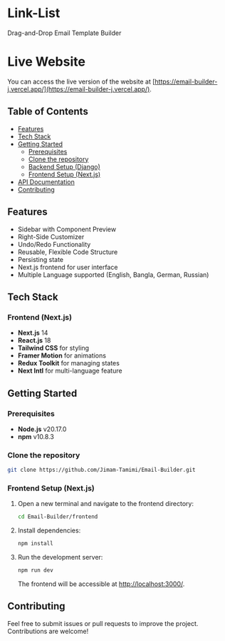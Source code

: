 
# Link-List

Drag-and-Drop Email Template Builder 

# Live Website
You can access the live version of the website at [https://email-builder-j.vercel.app/](https://email-builder-j.vercel.app/).

## Table of Contents

- [Features](#features)
- [Tech Stack](#tech-stack)
- [Getting Started](#getting-started)
  - [Prerequisites](#prerequisites)
  - [Clone the repository](#clone-the-repository)
  - [Backend Setup (Django)](#backend-setup-django)
  - [Frontend Setup (Next.js)](#frontend-setup-nextjs)
- [API Documentation](#api-documentation)
- [Contributing](#contributing)

## Features
 
- Sidebar with Component Preview
- Right-Side Customizer
- Undo/Redo Functionality
- Reusable, Flexible Code Structure
- Persisting state
- Next.js frontend for user interface
- Multiple Language supported (English, Bangla, German, Russian) 

## Tech Stack
 
### Frontend (Next.js)
- **Next.js** 14
- **React.js** 18
- **Tailwind CSS** for styling
- **Framer Motion** for animations
- **Redux Toolkit** for managing states
- **Next Intl** for multi-language feature


## Getting Started

### Prerequisites
- **Node.js** v20.17.0
- **npm** v10.8.3 

### Clone the repository
```bash
git clone https://github.com/Jimam-Tamimi/Email-Builder.git
```
 
### Frontend Setup (Next.js)

1. Open a new terminal and navigate to the frontend directory:
   ```bash
   cd Email-Builder/frontend
   ```

2. Install dependencies:
   ```bash
   npm install
   ```

3. Run the development server:
   ```bash
   npm run dev
   ```

   The frontend will be accessible at [http://localhost:3000/](http://localhost:3000/).
 

## Contributing

Feel free to submit issues or pull requests to improve the project. Contributions are welcome!
